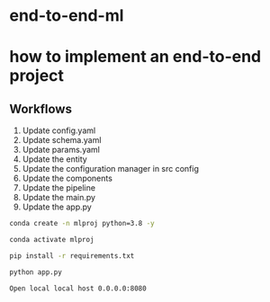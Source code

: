 # end-to-end-ml
# how to implement an end-to-end project


## Workflows

1. Update config.yaml
2. Update schema.yaml
3. Update params.yaml
4. Update the entity
5. Update the configuration manager in src config
6. Update the components
7. Update the pipeline
8. Update the main.py
9. Update the app.py

``` bash
conda create -n mlproj python=3.8 -y
```
``` bash
conda activate mlproj
```
``` bash
pip install -r requirements.txt
```

``` bash
python app.py
```

``` bash
Open local local host 0.0.0.0:8080
```

